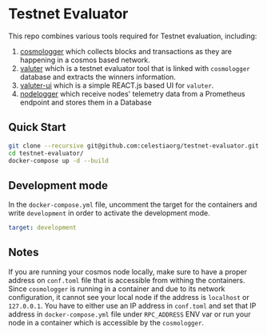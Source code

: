 # Testnet Evaluator

This repo combines various tools required for Testnet evaluation, including:

1. [cosmologger](https://github.com/celestiaorg/cosmologger) which collects blocks and transactions as they are happening in a cosmos based network.
2. [valuter](https://github.com/celestiaorg/valuter) which is a testnet evaluator tool that is linked with `cosmologger` database and extracts the winners information.
3. [valuter-ui](https://github.com/archway-network/valuter-ui) which is a simple REACT.js based UI for `valuter`.
4. [nodelogger](https://github.com/celestiaorg/nodelogger) which receive nodes' telemetry data from a Prometheus endpoint and stores them in a Database

## Quick Start

```sh
git clone --recursive git@github.com:celestiaorg/testnet-evaluator.git
cd testnet-evaluator/
docker-compose up -d --build
```

## Development mode

In the `docker-compose.yml` file, uncomment the target for the containers and write `development` in order to activate the development mode.

```yml
target: development
```

## Notes

If you are running your cosmos node locally, make sure to have a proper address on `conf.toml` file that is accessible from withing the containers. Since `cosmologger` is running in a container and due to its network configuration, it cannot see your local node if the address is `localhost` or `127.0.0.1`. You have to either use an IP address in `conf.toml` and set that IP address in `docker-compose.yml` file under `RPC_ADDRESS` ENV var or run your node in a container which is accessible by the `cosmologger`.

